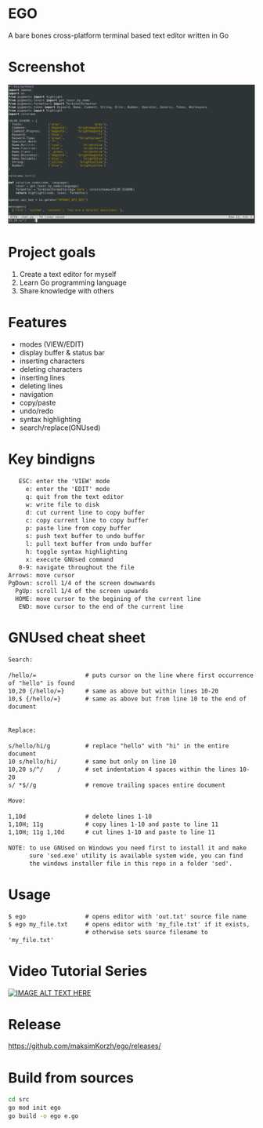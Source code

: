 # EGO
A bare bones cross-platform terminal based text editor written in Go

# Screenshot
![IMAGE ALT TEXT HERE](https://raw.githubusercontent.com/maksimKorzh/ego/main/assets/ego.png)

# Project goals
1. Create a text editor for myself
2. Learn Go programming language
3. Share knowledge with others

# Features
 - modes (VIEW/EDIT)
 - display buffer & status bar
 - inserting characters
 - deleting characters
 - inserting lines
 - deleting lines
 - navigation
 - copy/paste
 - undo/redo
 - syntax highlighting
 - search/replace(GNUsed)

# Key bindigns
       ESC: enter the 'VIEW' mode
         e: enter the 'EDIT' mode
         q: quit from the text editor
         w: write file to disk
         d: cut current line to copy buffer
         c: copy current line to copy buffer
         p: paste line from copy buffer
         s: push text buffer to undo buffer
         l: pull text buffer from undo buffer
         h: toggle syntax highlighting
         x: execute GNUsed command
       0-9: navigate throughout the file
    Arrows: move cursor
    PgDown: scroll 1/4 of the screen downwards
      PgUp: scroll 1/4 of the screen upwards
      HOME: move cursor to the begining of the current line
       END: move cursor to the end of the current line

# GNUsed cheat sheet

    Search:

    /hello/=              # puts cursor on the line where first occurrence of "hello" is found
    10,20 {/hello/=}      # same as above but within lines 10-20
    10,$ {/hello/=}       # same as above but from line 10 to the end of document


    Replace:

    s/hello/hi/g          # replace "hello" with "hi" in the entire document
    10 s/hello/hi/        # same but only on line 10
    10,20 s/^/    /       # set indentation 4 spaces within the lines 10-20
    s/ *$//g              # remove trailing spaces entire document

    Move:

    1,10d                 # delete lines 1-10
    1,10H; 11g            # copy lines 1-10 and paste to line 11
    1,10H; 11g 1,10d      # cut lines 1-10 and paste to line 11

    NOTE: to use GNUsed on Windows you need first to install it and make
          sure 'sed.exe' utility is available system wide, you can find
          the windows installer file in this repo in a folder 'sed'.

# Usage
    $ ego                 # opens editor with 'out.txt' source file name
    $ ego my_file.txt     # opens editor with 'my_file.txt' if it exists,
                          # otherwise sets source filename to 'my_file.txt'

# Video Tutorial Series
[![IMAGE ALT TEXT HERE](https://img.youtube.com/vi/mVFXBZUBe2s/0.jpg)](https://www.youtube.com/watch?v=mVFXBZUBe2s&list=PLLfIBXQeu3aa0NI4RT5OuRQsLo6gtLwGN)

# Release
https://github.com/maksimKorzh/ego/releases/

# Build from sources
```bash
cd src
go mod init ego
go build -o ego e.go
```